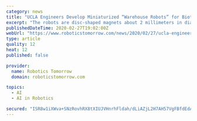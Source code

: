 ```yaml
---
category: news
title: "UCLA Engineers Develop Miniaturized “Warehouse Robots” for Biotechnology Applications"
excerpt: "The robots are disc-shaped magnets about 2 millimeters in diameter ... Known as the birthplace of the internet, UCLA Samueli is also where countless other fields took some of their first steps - from artificial intelligence to reverse osmosis, from mobile communications to human prosthetics. UCLA Samueli is consistently ranked in the Top ..."
publishedDateTime: 2020-02-27T19:02:00Z
webUrl: "https://www.roboticstomorrow.com/news/2020/02/27/ucla-engineers-develop-miniaturized-warehouse-robots-for-biotechnology-applications/14926/"
type: article
quality: 12
heat: 12
published: false

provider:
  name: Robotics Tomorrow
  domain: roboticstomorrow.com

topics:
  - AI
  - AI in Robotics

secured: "ISR8w1iXWva+SNzRovhRX8tXIUJVHnrhFldah/dLiAZjL2H7AH57VgFBfdEdAEUqyvH63QOswaZBpaH4wvz9d7qjx2wtyjk+p8m2p4RpJEAFP/wJJw1uPSTHhKdj9s4yC9zplp3tqGPme8XeTJ1k6+NhtpRPQDG+g/OptfPaq6Wchry2MopsgkPKQklDjy8CYceTLa0sHRWY15A8xOryqk8ZTDS9LNT5cScG5yy/fsignT9I/G3Lb0ohOHWb4Nsx/lJeJzbfug67Axfth2qP94uR4hqI5k2pEEks92bTIAlfgrs0zRYqvkmUwN7qIyYy;RTqo1+Nm+zTU2EgAoPxpBg=="
---
```


